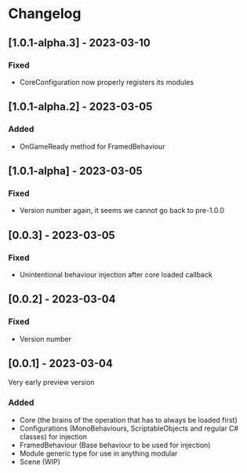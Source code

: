 # Changelog

## [1.0.1-alpha.3] - 2023-03-10

### Fixed
- CoreConfiguration now properly registers its modules

## [1.0.1-alpha.2] - 2023-03-05

### Added
- OnGameReady method for FramedBehaviour

## [1.0.1-alpha] - 2023-03-05

### Fixed
- Version number again, it seems we cannot go back to pre-1.0.0

## [0.0.3] - 2023-03-05

### Fixed
- Unintentional behaviour injection after core loaded callback

## [0.0.2] - 2023-03-04

### Fixed
- Version number

## [0.0.1] - 2023-03-04
Very early preview version

### Added
- Core (the brains of the operation that has to always be loaded first)
- Configurations (MonoBehaviours, ScriptableObjects and regular C# classes) for injection
- FramedBehaviour (Base behaviour to be used for injection)
- Module generic type for use in anything modular
- Scene (WIP)